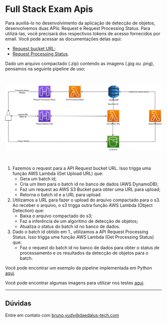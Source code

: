 # Full Stack Exam Apis

Para auxiliá-lo no desenvolvimento da aplicação de detecção de objetos, desenvolvemos duas APIs: Request e Request Processing Status. Para utilizá-las, você precisará dos respectivos tokens de acesso fornecidos por email. Você pode acessar as documentações delas aqui:
- [Request bucket URL](./get_upload_url_api);
- [Request Processing Status](./get_processing_status_api).

Dado um arquivo compactado (.zip) contendo as imagens (.jpg ou .png), pensamos na seguinte pipeline de uso:

<br>

![alt text](.images/FullStackDiagram.jpg)

<br>

1. Fazemos o request para a API Request bucket URL. Isso trigga uma função AWS Lambda (Get Upload URL) que:
    - Gera um batch id;
    - Cria um item para o batch id no banco de dados (AWS DynamoDB);
    - Faz um request ao AWS S3 Bucket para obter uma URL para upload;
    - Retorna o batch id e a URL para upload.
2. Utilizamos a URL para fazer o upload do arquivo compactado para o s3. Ao receber o arquivo, o s3 trigga outra função AWS Lambda (Object Detection) que:
    - Baixa o arquivo compactado do s3;
    - Faz a inferência de um algoritmo de detecção de objetos;
    - Atualiza o status do batch id no banco de dados.
3. Dado o batch id obtido em 1., utilizamos a API Request Processing Status. Isso trigga uma função AWS Lambda (Get Processing Status) que:
    - Faz o request do batch id no banco de dados para obter o status de processamento e os resultados da detecção de objetos para o batch.

Você pode encontrar um exemplo da pipeline implementada em Python [aqui](./test_all_apis.py).

Você pode encontrar algumas imagens para utilizar nos testes [aqui](./images.zip).

---------------------------------------------------------------------------------
## Dúvidas
Entre em contato com bruno.yudy@daedalus-tech.com
